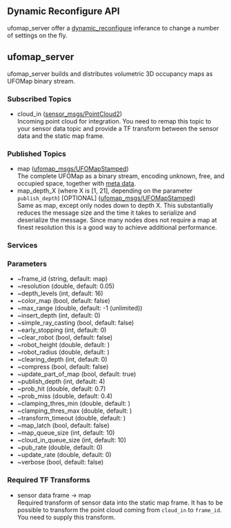 ## Dynamic Reconfigure API
ufomap_server offer a [dynamic_reconfigure](http://wiki.ros.org/dynamic_reconfigure) inferance to change a number of settings on the fly.

## ufomap_server
ufomap_server builds and distributes volumetric 3D occupancy maps as UFOMap binary stream.

### Subscribed Topics
* cloud_in ([sensor_msgs/PointCloud2](http://docs.ros.org/en/api/sensor_msgs/html/msg/PointCloud2.html))  
   Incoming point cloud for integration. You need to remap this topic to your sensor data topic and provide a TF transform between the sensor data and the static map frame.

### Published Topics
* map  ([ufomap_msgs/UFOMapStamped](https://github.com/UnknownFreeOccupied/ufomap/blob/master/ufomap_ros/ufomap_msgs/msg/UFOMapStamped.msg))  
   The complete UFOMap as a binary stream, encoding unknown, free, and occupied space, together with [meta data](https://github.com/UnknownFreeOccupied/ufomap/blob/master/ufomap_ros/ufomap_msgs/msg/UFOMapMetaData.msg).
* map_depth_X (where X is [1, 21], depending on the parameter `publish_depth`) [OPTIONAL] ([ufomap_msgs/UFOMapStamped](https://github.com/UnknownFreeOccupied/ufomap/blob/master/ufomap_ros/ufomap_msgs/msg/UFOMapStamped.msg))  
   Same as map, except only nodes down to depth X. This substantially reduces the message size and the time it takes to serialize and deserialize the message. Since many nodes does not require a map at finest resolution this is a good way to achieve additional performance.
   
### Services

### Parameters
* ~frame_id (string, default: map)
* ~resolution (double, default: 0.05)
* ~depth_levels (int, default: 16)
* ~color_map (bool, default: false)
* ~max_range (double, default: -1 (unlimited))
* ~insert_depth (int, default: 0)
* ~simple_ray_casting (bool, default: false)
* ~early_stopping (int, default: 0)
* ~clear_robot (bool, default: false)
* ~robot_height (double, default: )
* ~robot_radius (double, default: )
* ~clearing_depth (int, default: 0)
* ~compress (bool, default: false)
* ~update_part_of_map (bool, default: true)
* ~publish_depth (int, default: 4)
* ~prob_hit (double, default: 0.7)
* ~prob_miss (double, default: 0.4)
* ~clamping_thres_min (double, default: )
* ~clamping_thres_max (double, default: )
* ~transform_timeout (double, default: )
* ~map_latch (bool, default: false)
* ~map_queue_size (int, default: 10)
* ~cloud_in_queue_size (int, default: 10)
* ~pub_rate (double, default: 0)
* ~update_rate (double, default: 0)
* ~verbose (bool, default: false)

### Required TF Transforms
* sensor data frame -> map  
   Required transform of sensor data into the static map frame. It has to be possible to transform the point cloud coming from `cloud_in` to `frame_id`. You need to supply this transform.
